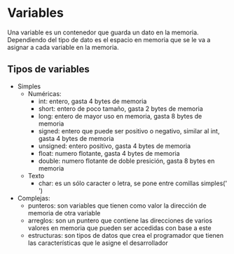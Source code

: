 # Variables
Una variable es un contenedor que guarda un dato en la memoria. Dependiendo del tipo de dato es el espacio en memoria que se le va a asignar a cada variable en la memoria.
## Tipos de variables
* Simples
	* Numéricas:
		* int: entero, gasta 4 bytes de memoria
		* short: entero de poco tamaño, gasta 2 bytes de memoria
		* long: entero de mayor uso en memoria, gasta 8 bytes de memoria
		* signed: entero que puede ser positivo o negativo, similar al int, gasta 4 bytes de memoria
		* unsigned: entero positivo, gasta 4 bytes de memoria
		* float: numero flotante, gasta 4 bytes de memoria
		* double: numero flotante de doble presición, gasta 8 bytes en memoria
	* Texto
		* char: es un sólo caracter o letra, se pone entre comillas simples(' ')
* Complejas:
	* punteros: son variables que tienen como valor la dirección de memoria de otra variable
	* arreglos: son un puntero que contiene las direcciones de varios valores en memoria que pueden ser accedidas con base a este
	* estructuras: son tipos de datos que crea el programador que tienen las características que le asigne el desarrollador